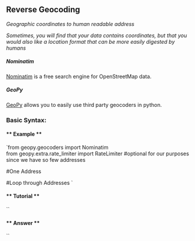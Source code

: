 ## Reverse Geocoding

*Geographic coordinates to human readable address*  

*Sometimes, you will find that your data contains coordinates, but that you would also like a location format that can be more easily digested by humans*


##### Nominatim #####  
[Nominatim](https://nominatim.openstreetmap.org/) is a free search engine for OpenStreetMap data.

##### GeoPy #####  
[GeoPy](https://geopy.readthedocs.io/en/stable/) allows you to easily use third party geocoders in python.


### Basic Syntax:

<!-- tabs:start -->

#### ** Example **

`from geopy.geocoders import Nominatim    
from geopy.extra.rate_limiter import RateLimiter #optional for our purposes since we have so few addresses

#One Address

#Loop through Addresses
`


#### ** Tutorial **
``

#### ** Answer **
``


<!-- tabs:end -->

